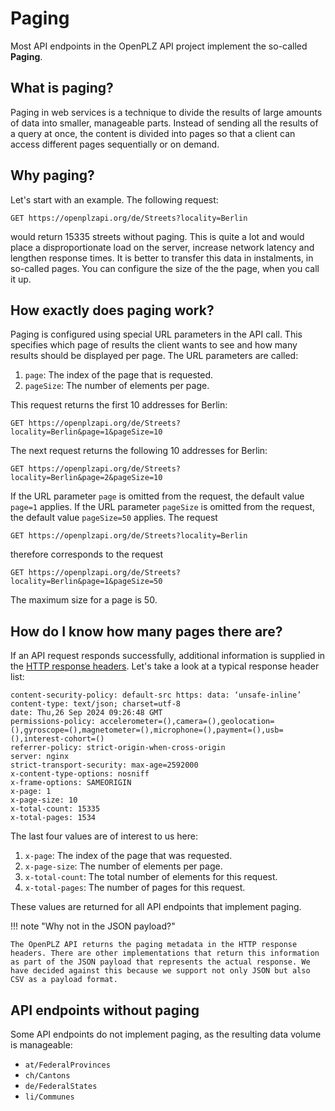 # Paging

Most API endpoints in the OpenPLZ API project implement the so-called **Paging**.

## What is paging?

Paging in web services is a technique to divide the results of large amounts of data into smaller, manageable parts. Instead of sending all the results of a query at once, the content is divided into pages so that a client can access different pages sequentially or on demand.

## Why paging?

Let's start with an example. The following request:

```
GET https://openplzapi.org/de/Streets?locality=Berlin
```

would return 15335 streets without paging. This is quite a lot and would place a disproportionate load on the server, increase network latency and lengthen response times. It is better to transfer this data in instalments, in so-called pages. You can configure the size of the the page, when you call it up. 

## How exactly does paging work?

Paging is configured using special URL parameters in the API call. This specifies which page of results the client wants to see and how many results should be displayed per page. The URL parameters are called:

1. `page`: The index of the page that is requested.
2. `pageSize`: The number of elements per page.

This request returns the first 10 addresses for Berlin:

```
GET https://openplzapi.org/de/Streets?locality=Berlin&page=1&pageSize=10
```

The next request returns the following 10 addresses for Berlin:

```
GET https://openplzapi.org/de/Streets?locality=Berlin&page=2&pageSize=10
```

If the URL parameter `page` is omitted from the request, the default value `page=1` applies. If the URL parameter `pageSize` is omitted from the request, the default value `pageSize=50` applies. The request

```
GET https://openplzapi.org/de/Streets?locality=Berlin
```

therefore corresponds to the request

```
GET https://openplzapi.org/de/Streets?locality=Berlin&page=1&pageSize=50
```

The maximum size for a page is 50.

## How do I know how many pages there are?

If an API request responds successfully, additional information is supplied in the [HTTP response headers](https://developer.mozilla.org/docs/Web/HTTP/Headers). Let's take a look at a typical response header list:

```
content-security-policy: default-src https: data: ‘unsafe-inline’ 
content-type: text/json; charset=utf-8 
date: Thu,26 Sep 2024 09:26:48 GMT 
permissions-policy: accelerometer=(),camera=(),geolocation=(),gyroscope=(),magnetometer=(),microphone=(),payment=(),usb=(),interest-cohort=() 
referrer-policy: strict-origin-when-cross-origin 
server: nginx 
strict-transport-security: max-age=2592000 
x-content-type-options: nosniff 
x-frame-options: SAMEORIGIN  
x-page: 1 
x-page-size: 10 
x-total-count: 15335 
x-total-pages: 1534 
```

The last four values are of interest to us here:

1. `x-page`: The index of the page that was requested.
2. `x-page-size`: The number of elements per page.
3. `x-total-count`: The total number of elements for this request.
4. `x-total-pages`: The number of pages for this request.

These values are returned for all API endpoints that implement paging.

!!! note "Why not in the JSON payload?"

    The OpenPLZ API returns the paging metadata in the HTTP response headers. There are other implementations that return this information as part of the JSON payload that represents the actual response. We have decided against this because we support not only JSON but also CSV as a payload format.

## API endpoints without paging

Some API endpoints do not implement paging, as the resulting data volume is manageable:

+ `at/FederalProvinces`
+ `ch/Cantons`
+ `de/FederalStates`
+ `li/Communes`

